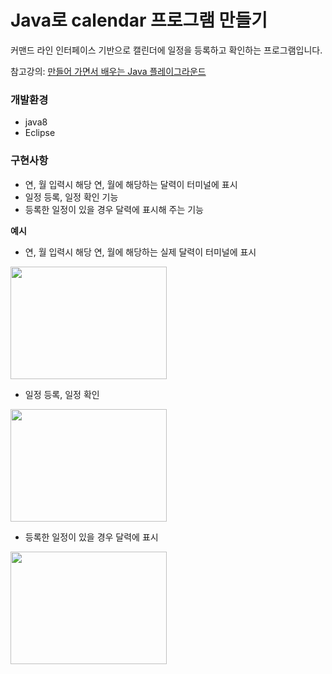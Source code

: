 # Java로 calendar 프로그램 만들기

커맨드 라인 인터페이스 기반으로 캘린더에 일정을 등록하고 확인하는 프로그램입니다.

참고강의: [만들어 가면서 배우는 Java 플레이그라운드](https://www.inflearn.com/course/java-codesquad/dashboard)

### 개발환경

- java8
- Eclipse

### 구현사항

- 연, 월 입력시 해당 연, 월에 해당하는 달력이 터미널에 표시
- 일정 등록, 일정 확인 기능
- 등록한 일정이 있을 경우 달력에 표시해 주는 기능


**예시**
- 연, 월 입력시 해당 연, 월에 해당하는 실제 달력이 터미널에 표시
<img src="https://user-images.githubusercontent.com/39873335/138578083-782593d3-4ff9-4808-9eb5-259e9a01dfea.png" width="250" height="180">

- 일정 등록, 일정 확인
<img src="https://user-images.githubusercontent.com/39873335/138578028-4afd65fd-09e7-4803-8836-f24557189ab0.png" width="250" height="180">

- 등록한 일정이 있을 경우 달력에 표시
<img src="https://user-images.githubusercontent.com/39873335/138578038-5971bfe2-e8c1-42c9-8b8a-4d12cb386b9c.png" width="250" height="180">
